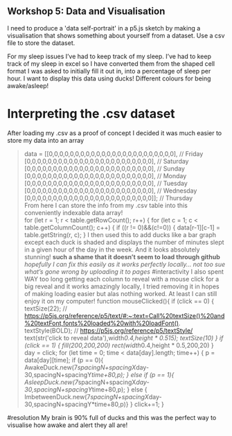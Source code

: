 ## Workshop 5: Data and Visualisation
I need to produce a 'data self-portrait' in a p5.js sketch by making a visualisation that shows something about yourself from a dataset. Use a csv file to store the dataset.
 
For my sleep issues I’ve had to keep track of my sleep. I’ve had to keep track of my sleep in excel so I have converted them from the shaped cell format I was asked to initially fill it out in, into a percentage of sleep per hour. 
I want to display this data using ducks! Different colours for being awake/asleep!
# Interpreting the .csv dataset
After loading my .csv as a proof of concept I decided it was much easier to store my data into an array                                                                       
> data = [[0,0,0,0,0,0,0,0,0,0,0,0,0,0,0,0,0,0,0,0,0,0,0,0],  // Friday                                                          
>          [0,0,0,0,0,0,0,0,0,0,0,0,0,0,0,0,0,0,0,0,0,0,0,0],  // Saturday                                                     
>          [0,0,0,0,0,0,0,0,0,0,0,0,0,0,0,0,0,0,0,0,0,0,0,0],  // Sunday                                                     
>          [0,0,0,0,0,0,0,0,0,0,0,0,0,0,0,0,0,0,0,0,0,0,0,0],  // Monday                                                     
>          [0,0,0,0,0,0,0,0,0,0,0,0,0,0,0,0,0,0,0,0,0,0,0,0],  // Tuesday                                                     
>          [0,0,0,0,0,0,0,0,0,0,0,0,0,0,0,0,0,0,0,0,0,0,0,0],  // Wednesday                                                     
>          [0,0,0,0,0,0,0,0,0,0,0,0,0,0,0,0,0,0,0,0,0,0,0,0]]; // Thursday                                                     
From here I can store the info from my .csv table into this conveniently indexable data array!                                                     
>  for (let r = 1; r < table.getRowCount(); r++) {
 >   for (let c = 1; c < table.getColumnCount(); c++) {
   >  if ((r != 0)&&(c!=0)) {
   >     data[r-1][c-1] = table.getString(r, c);
   >   }
I then used this to add ducks like a bar graph except each duck is shaded and displays the number of minutes slept in a given hour of the day in the week. And it looks absolutely stunning! **such a shame that it doesn’t seem to load through github** *hopefully I can fix this easily as it works perfectly locally… not too sue what’s gone wrong by uploading it to pages*
#interactivity
I also spent WAY too long getting each column to reveal with a mouse click for a big reveal and it works amazingly locally, I tried removing it in hopes of making loading easier but alas nothing worked. At least I can still enjoy it on my computer!
> function mouseClicked(){
  if (click == 0) {
    textSize(22);  //  https://p5js.org/reference/p5/text/#:~:text=Call%20textSize()%20and%20textFont,fonts%20loaded%20with%20loadFont().
    textStyle(BOLD); // https://p5js.org/reference/p5/textStyle/
    text(str('click to reveal data'),width*0.4,height * 0.515);
    textSize(10)
  } if (click == 1) {
    fill(200,200,200)
    rect(width*0.4,height * 0.5,200,20)
  }
   day = click;
    for (let time = 0; time < data[day].length; time++) {
      p = data[day][time];
      if (p == 0){
     AwakeDuck.new(7*spacingN+spacingX*day-30,spacingN+spacingY*time+80,p);
      } else if (p == 1){
      AsleepDuck.new(7*spacingN+spacingX*day-30,spacingN+spacingY*time+80,p);
      } else {  ImbetweenDuck.new(7*spacingN+spacingX*day-30,spacingN+spacingY*time+80,p)}  } click+=1; }

#resolution
My brain is 90% full of ducks and this was the perfect way to visualise how awake and alert they all are!


   
